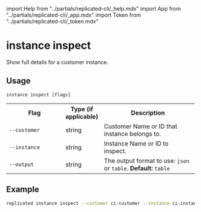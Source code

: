 import Help from "../partials/replicated-cli/_help.mdx"
import App from "../partials/replicated-cli/_app.mdx"
import Token from "../partials/replicated-cli/_token.mdx"

# instance inspect

Show full details for a customer instance.

## Usage

```
instance inspect [flags]
```

<table>
  <tr>
    <th width="30%">Flag</th>
    <th width="20%">Type (if applicable)</th>
    <th width="50%">Description</th>
  </tr>
  <App/>
  <tr>
    <td><code>--customer</code></td>
    <td>string</td>
    <td>Customer Name or ID that instance belongs to.</td>
  </tr>
  <Help/>
  <tr>
    <td><code>--instance</code></td>
    <td>string</td>
    <td>Instance Name or ID to inspect.</td>
  </tr>
  <tr>
    <td><code>--output</code></td>
    <td>string</td>
    <td>The output format to use: <code>json</code> or <code>table</code>. <strong>Default:</strong> <code>table</code></td>
  </tr>
  <Token/>
</table>

## Example

```bash
replicated instance inspect --customer ci-customer --instance ci-instance --output json
```

